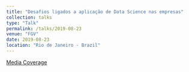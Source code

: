 ```yaml
---
title: "Desafios ligados a aplicação de Data Science nas empresas"
collection: talks
type: "Talk"
permalink: /talks/2019-08-23
venue: "FGV"
date: 2019-08-23
location: "Rio de Janeiro - Brazil"
---
```


[Media Coverage](https://portalibre.fgv.br/navegacao-superior/noticias/desafios-ligados-a-aplicacao-de-data-science-nas-empresas-foi-tema-de-seminario-no-fgv-ibre.htm)
